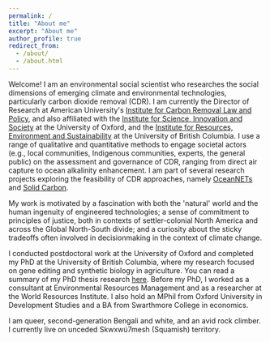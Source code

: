 ```yaml
---
permalink: /
title: "About me"
excerpt: "About me"
author_profile: true
redirect_from: 
  - /about/
  - /about.html
---
```

Welcome! I am an environmental social scientist who researches the social dimensions of emerging climate and environmental technologies, particularly carbon dioxide removal (CDR). I am currently the Director of Research at American University's [Institute for Carbon Removal Law and Policy](https://www.american.edu/sis/centers/carbon-removal/), and also affiliated with the [Institute for Science, Innovation and Society](https://www.insis.ox.ac.uk) at the University of Oxford, and the [Institute for Resources, Environment and Sustainability](https://www.ires.ubc.ca) at the University of British Columbia. I use a range of qualitative and quantitative methods to engage societal actors (e.g., local communities, Indigenous communities, experts, the general public) on the assessment and governance of CDR, ranging from direct air capture to ocean alkalinity enhancement. I am part of several research projects exploring the feasibility of CDR approaches, namely [OceanNETs](https://www.oceannets.eu/) and [Solid Carbon](https://solidcarbon.ca/). 

My work is motivated by a fascination with both the 'natural' world and the human ingenuity of engineered technologies; a sense of commitment to principles of justice, both in contexts of settler-colonial North America and across the Global North-South divide; and a curiosity about the sticky tradeoffs often involved in decisionmaking in the context of climate change.  

I conducted postdoctoral work at the University of Oxford and completed my PhD at the University of British Columbia, where my research focused on gene editing and synthetic biology in agriculture. You can read a summary of my PhD thesis research [here](https://sara-nawaz.github.io/files/Nawaz%20thesis%20summary.pdf). Before my PhD, I worked as a consultant at Environmental Resources Management and as a researcher at the World Resources Institute. I also hold an MPhil from Oxford University in Development Studies and a BA from Swarthmore College in economics. 

I am queer, second-generation Bengali and white, and an avid rock climber. I currently live on unceded Skwxwú7mesh (Squamish) territory.

